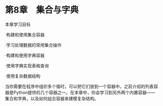    

# 第8章　集合与字典

本章学习目标

·构建和使用集合容器

·学习处理数据的常用集合操作

·构建和使用字典容器

·使用字典实现表格查询

·使用复杂数据结构

当你需要在程序中组织多个值时，可以把它们放到一个容器中。之前介绍的列表容器是Python提供的几个容器之一。在本章中，你会学习到另外两个内置容器——集合和字典，以及如何组合容器来建模复杂结构。